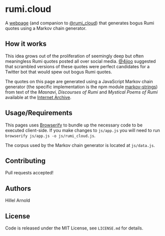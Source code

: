 # rumi.cloud

A [webpage](http://rumi.cloud) (and companion to [@rumi_cloud](https://twitter.com/rumi_cloud)) that generates bogus Rumi quotes using a Markov chain generator.

## How it works

This idea grows out of the proliferation of seemingly deep but often meaningless Rumi quotes posted all over social media. [@4jjoo](https://twitter.com/4jjoo) suggested that scrambled versions of these quotes were perfect candidates for a Twitter bot that would spew out bogus Rumi quotes.

The quotes on this page are generated using a JavaScript Markov chain generator (the specific implementation is the npm module [markov-strings](https://www.npmjs.com/package/markov-strings)) from text of the *Masnavi*, *Discourses of Rumi* and *Mystical Poems of Rumi* available at the [Internet Archive](https://archive.org).

## Usage/Requirements

This pages uses [Browserify](http://browserify.org/) to bundle up the necessary code to be executed client-side. If you make changes to `js/app.js` you will need to run `browserify js/app.js -o js/rumi_cloud.js`.

The corpus used by the Markov chain generator is located at `js/data.js`.

## Contributing

Pull requests accepted!

## Authors

Hillel Arnold

## License

Code is released under the MIT License, see `LICENSE.md` for details.
